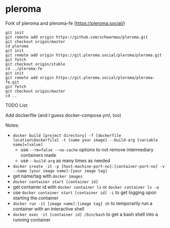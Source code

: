 # pleroma
Fork of pleroma and pleroma-fe (https://pleroma.social/)

```
git init
git remote add origin https://github.com/schwarmau/pleroma.git
git checkout origin/master
cd pleroma
git init
git remote add origin https://git.pleroma.social/pleroma/pleroma.git
git fetch
git checkout origin/stable
cd ../pleroma-fe
git init
git remote add origin https://git.pleroma.social/pleroma/pleroma-fe.git
git fetch
git checkout origin/master
cd ..
```

TODO List:

Add dockerfile (and I guess docker-compose.yml, too)

Notes:
- `docker build [project directory] -f [dockerfile location\Dockerfile] -t [name your image] --build-arg [variable name]=[value]`
    - use `--rm=false --no-cache` options to not remove intermediary containers made
    - use `--build-arg` as many times as needed
- `docker create -it -p [host-machine-port-no]:[container-port-no] -v --name [your image name]:[your image tag]`
- get name/tag with `docker images`
- `docker container start [container id]`
- get container id with `docker container ls` or `docker container ls -a`
- use `docker container start [container id] -i` to get logging upon starting the container
- `docker run -it [image name]:[image tag] sh` to temporarily run a container with an interactive shell
- `docker exec -it [container id] /bin/bash` to get a bash shell into a running container